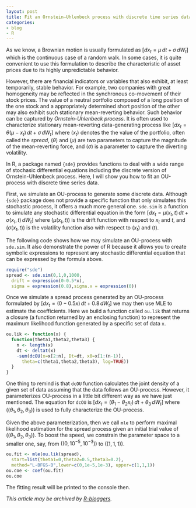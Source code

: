 ```yaml
---
layout: post
title: Fit an Ornstein–Uhlenbeck process with discrete time series data
categories:
- blog
- R
---
```


As we know, a Brownian motion is usually formulated as $[dx_t = \mu\,dt+\sigma\,dW_t]$ which is the continuous case of a random walk. In some cases, it is quite convenient to use this formulation to describe the characteristic of asset prices due to its highly unpredictable behavior.

However, there are financial indicators or variables that also exhibit, at least temporarily, stable behavior. For example, two companies with great homogeneity may be reflected in the synchronous co-movement of their stock prices. The value of a neutral portfolio composed of a long position of the one stock and a appropriately determined short position of the other may also exhibit such stationary mean-reverting behavior. Such behavior can be captured by *Ornstein-Uhlenbeck process*. It is often used to characterize stationary mean-reverting data-generating process like $[dx_t = \theta (\mu-x_t)\,dt + \sigma\, dW_t]$ where $(x_t)$ denotes the the value of the portfolio, often called the *spread*, $(\theta)$ and $(\mu)$ are two parameters to capture the magnitude of the mean-reverting force, and $(\sigma)$ is a parameter to capture the diverting volatility.

In R, a package named `{sde}` provides functions to deal with a wide range of stochasic differential equations including the discrete version of Ornstein-Uhlenbeck process. Here, I will show you how to fit an OU-process with discrete time series data.

First, we simulate an OU-process to generate some discrete data. Although `{sde}` package does not provide a specific function that only simulates this stochastic process, it offers a much more general one. `sde.sim` is a function to simulate any stochastic differential equation in the form $[dx_t = \mu(x_t,t)\,dt + \sigma(x_t,t)\, dW_t]$ where $(\mu(x_t,t))$ is the drift function with respect to $x_t$ and $t$, and $(\sigma(x_t,t))$ is the volatility function also with respect to $(x_t)$ and $(t)$.

The following code shows how we may simulate an OU-process with `sde.sim`. It also demonstrate the power of R because it allows you to create symbolic expressions to represent any stochastic differential equation that can be expressed by the formula above.

```r
require("sde")
spread <- sde.sim(0,1,0,1000,
  drift = expression(0-0.5*x),
  sigma = expression(0.8),sigma.x = expression(0))
```

Once we simulate a spread process generated by an OU-process formulated by $[dx_t = (0-0.5x)\,dt + 0.8\, dW_t]$ we may then use MLE to estimate the coefficients. Here we build a function called `ou.lik` that returns a closure (a function returned by an enclosing function) to represent the maximum likelihood function generated by a specific set of data `x`.

```r
ou.lik <- function(x) {
  function(theta1,theta2,theta3) {
    n <- length(x)
    dt <- deltat(x)
    -sum(dcOU(x=x[2:n], Dt=dt, x0=x[1:(n-1)],
      theta=c(theta1,theta2,theta3), log=TRUE))
  }
}
```

One thing to remind is that `dcOU` function calculates the joint density of a given set of data assuming that the data follows an OU-process. However, it parameterizes OU-process in a little bit different way as we have just mentioned. The equation for `dcOU` is $[dx_t = (\theta_1 - \theta_2 x_t)\,dt + \theta_3 \, dW_t]$ where $((\theta_1,\theta_2,\theta_3))$ is used to fully characterize the OU-process.

Given the above parameterization, then we call `mle` to perform maximal likelihood estimation for the spread process given an initial trial value of $((\theta_1,\theta_2,\theta_3))$. To boost the speed, we constrain the parameter space to a smaller one, say, from $((0,10^{-5},10^{-3}))$ to $((1,1,1))$.

```r
ou.fit <- mle(ou.lik(spread),
  start=list(theta1=0,theta2=0.5,theta3=0.2),
  method="L-BFGS-B",lower=c(0,1e-5,1e-3), upper=c(1,1,1))
ou.coe <- coef(ou.fit)
ou.coe
```

The fitting result will be printed to the console then.


*This article may be archived by [R-bloggers](http://www.r-bloggers.com/).*